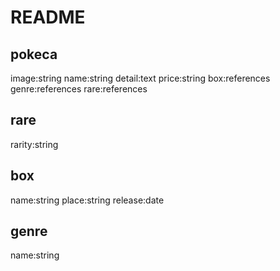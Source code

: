 # README

## pokeca
image:string
name:string
detail:text
price:string
box:references
genre:references
rare:references

## rare
rarity:string

## box
name:string
place:string
release:date

## genre
name:string